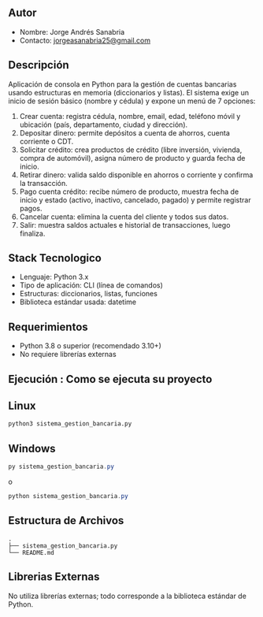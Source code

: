 Autor
-----
- Nombre: Jorge Andrés Sanabria
- Contacto: jorgeasanabria25@gmail.com

Descripción
-----------
Aplicación de consola en Python para la gestión de cuentas bancarias usando estructuras en memoria (diccionarios y listas). El sistema exige un inicio de sesión básico (nombre y cédula) y expone un menú de 7 opciones:
1) Crear cuenta: registra cédula, nombre, email, edad, teléfono móvil y ubicación (país, departamento, ciudad y dirección).
2) Depositar dinero: permite depósitos a cuenta de ahorros, cuenta corriente o CDT.
3) Solicitar crédito: crea productos de crédito (libre inversión, vivienda, compra de automóvil), asigna número de producto y guarda fecha de inicio.
4) Retirar dinero: valida saldo disponible en ahorros o corriente y confirma la transacción.
5) Pago cuenta crédito: recibe número de producto, muestra fecha de inicio y estado (activo, inactivo, cancelado, pagado) y permite registrar pagos.
6) Cancelar cuenta: elimina la cuenta del cliente y todos sus datos.
7) Salir: muestra saldos actuales e historial de transacciones, luego finaliza.

Stack Tecnologico
-----------------
- Lenguaje: Python 3.x
- Tipo de aplicación: CLI (línea de comandos)
- Estructuras: diccionarios, listas, funciones
- Biblioteca estándar usada: datetime

Requerimientos
--------------
- Python 3.8 o superior (recomendado 3.10+)
- No requiere librerías externas

Ejecución : Como se ejecuta su proyecto
---------------------------------------

Linux
-----
```bash
python3 sistema_gestion_bancaria.py
```

Windows
-------
```powershell
py sistema_gestion_bancaria.py
```
o
```powershell
python sistema_gestion_bancaria.py
```

Estructura de Archivos
----------------------
```
.
├── sistema_gestion_bancaria.py
└── README.md
```

Librerias Externas
------------------
No utiliza librerías externas; todo corresponde a la biblioteca estándar de Python.
